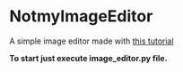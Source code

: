 # NotmyImageEditor
A simple image editor made with [this tutorial](https://www.youtube.com/watch?v=QeMaWQZllhg&amp;t=603s&amp;ab_channel=ClearCode)


**To start just execute image_editor.py file.**
